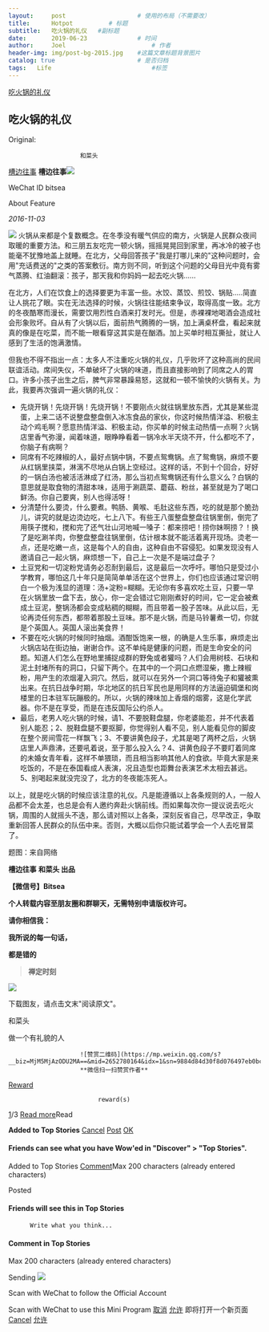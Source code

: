 ```yaml
---
layout:     post   				    # 使用的布局（不需要改）
title:      Hotpot			# 标题
subtitle:   吃火锅的礼仪   #副标题
date:       2019-06-23 				# 时间
author:     Joel 						# 作者
header-img: img/post-bg-2015.jpg 	#这篇文章标题背景图片
catalog: true 						# 是否归档
tags:	Life							#标签
---
```

<a href="https://mp.weixin.qq.com/s?__biz=MjM5MjAzODU2MA==&mid=2652780164&idx=1&sn=9884d84d30f8d076497eb0bcf7a1a6a6&chksm=bd46fd4b8a31745d457a1bec2676c97faeabb8d539a5dcaa7a1fc6bdf6f1a08b7fc2bbb0f859&mpshare=1&scene=1&srcid=11033DUwLYLvRVSvXLPgjaq4&pass_ticket=tB08wSX9ENKcHH%2BbxYTJ8vLvzOyEuZ4v%2FmSF8VnlR69XQGlEHrBPX23zOl6VwBg1#rd">吃火锅的礼仪</a>

## 吃火锅的礼仪

Original:

                        和菜头

[槽边往事](javascript:void(0);)
**槽边往事**![](https://mp.weixin.qq.com/s?__biz=MjM5MjAzODU2MA==&mid=2652780164&idx=1&sn=9884d84d30f8d076497eb0bcf7a1a6a6&chksm=bd46fd4b8a31745d457a1bec2676c97faeabb8d539a5dcaa7a1fc6bdf6f1a08b7fc2bbb0f859&mpshare=1&scene=1&srcid=11033DUwLYLvRVSvXLPgjaq4&pass_ticket=tB08wSX9ENKcHH%2BbxYTJ8vLvzOyEuZ4v%2FmSF8VnlR69XQGlEHrBPX23zOl6VwBg1)

WeChat ID
bitsea

About Feature

_2016-11-03_

![](/img/blog/F_files/640)
火锅从来都是个复数概念。在冬季没有暖气供应的南方，火锅是人民群众夜间取暖的重要方法。和三朋五友吃完一顿火锅，摇摇晃晃回到家里，再冰冷的被子也能毫不犹豫地盖上就睡。在北方，父母回答孩子"我是打哪儿来的"这种问题时，会用"充话费送的"之类的答案敷衍。南方则不同，听到这个问题的父母目光中竟有雾气蒸腾、红油翻滚：孩子，那天我和你妈妈一起去吃火锅......



在北方，人们在饮食上的选择要更为丰富一些。水饺、蒸饺、煎饺、锅贴.....简直让人挑花了眼。实在无法选择的时候，火锅往往能结束争议，取得高度一致。北方的冬夜酷寒而漫长，需要饮用烈性白酒来打发时光。但是，赤裸裸地喝酒会造成社会形象败坏。自从有了火锅以后，面前热气腾腾的一锅，加上满桌杯盘，看起来就真的像是在吃菜，而不能一眼看穿这其实是在酗酒。加上买单时相互撕扯，就让人感到了生活的饱满激情。

但我也不得不指出一点：太多人不注重吃火锅的礼仪，几乎败坏了这种高尚的民间联谊活动。席间失仪，不单破坏了火锅的味道，而且直接影响到了同席之人的胃口。许多小孩子出生之后，脾气非常暴躁易怒，这就和一顿不愉快的火锅有关。为此，我要再次强调一遍火锅的礼仪：

* 先烧开锅！先烧开锅！先烧开锅！不要刚点火就往锅里放东西，尤其是某些混蛋，上来二话不说整盘整盘倒入冰冻食品的家伙，你这时候热情洋溢、积极主动个鸡毛啊？愿意热情洋溢、积极主动，你买单的时候主动热情一点啊？火锅店里香气弥漫，闻着味道，眼睁睁看着一锅冷水半天烧不开，什么都吃不了，你脑子有病啊？
* 同席有不吃辣椒的人，最好点锅中锅，不要点鸳鸯锅。点了鸳鸯锅，麻烦不要从红锅里挟菜，淋漓不尽地从白锅上空经过。这样的话，不到十个回合，好好的一锅白汤也被活活淋成了红汤，那么当初点鸳鸯锅还有什么意义么？白锅的意思就是取食物的清甜本味，适用于涮蔬菜、蘑菇、粉丝，甚至就是为了喝口鲜汤。你自己要爽，别人也得活呀！
* 分清楚什么要烫，什么要煮。鸭肠、黄喉、毛肚这些东西，吃的就是那个脆劲儿，讲究的就是边烫边吃，七上八下。有些王八蛋整盘整盘往锅里倒，倒完了用筷子搅和，搅和完了还气壮山河地喊一嗓子：都来捞吧！捞你妹啊捞？！换了是吃涮羊肉，你整盘整盘往锅里倒，估计根本就不能活着离开现场。烫老一点，还是吃嫩一点，这是每个人的自由，这种自由不容侵犯。如果发现没有人邀请自己一起火锅，麻烦想一下，自己上一次是不是端过盘子？
* 土豆党和一切淀粉党请务必忍耐到最后，这是最后一次呼吁。哪怕只是受过小学教育，哪怕这几十年只是简简单单活在这个世界上，你们也应该通过常识明白一个极为浅显的道理：汤+淀粉=糊糊。无论你有多喜欢吃土豆，只要一早在火锅里放一盘下去，放心，你一定会错过它刚刚煮好的时间，它一定会被煮成土豆泥，整锅汤都会变成粘稠的糊糊，而且带着一股子苦味。从此以后，无论再烫任何东西，都带着那股土豆味。那不是火锅，而是马铃薯煮一切，你就是个英国人。英国人滚出美食界！
* 不要在吃火锅的时候同时抽烟。酒酣饭饱来一根，的确是人生乐事，麻烦走出火锅店站在街边抽，谢谢合作。这不单纯是健康的问题，而是生命安全的问题。知道人们怎么在野地里捕捉成群的野兔或者獾吗？人们会用树枝、石块和泥土封堵所有的洞口，只留下两个。在其中的一个洞口点燃湿柴，撒上辣椒粉，用产生的浓烟灌入洞穴。然后，就可以在另外一个洞口等待兔子和獾被熏出来。在抗日战争时期，华北地区的抗日军民也是用同样的方法逼迫碉堡和岗楼里的日本驻军玩蹦极的。所以，火锅的辣味加上香烟的烟雾，这是化学武器。你不是在享受，而是在违反国际公约杀人。
* 最后，老男人吃火锅的时候，请1、不要脱鞋盘腿，你老婆能忍，并不代表着别人能忍；2、脱鞋盘腿不要抠脚，你觉得别人看不见，别人能看见你的脚皮在整个房间雪花一样飘飞；3、不要讲黄色段子，尤其是喝了两杯之后，火锅店里人声鼎沸，还要吼着说，至于那么投入么？4、讲黄色段子不要盯着同席的未婚女青年看，这样不单猥琐，而且相当影响其他人的食欲。毕竟大家是来吃饭的，不是在泰国看成人表演，况且造型也距舞台表演艺术太相去甚远。5、别喝起来就没完没了，北方的冬夜能冻死人。

以上，就是吃火锅的时候应该注意的礼仪。凡是能遵循以上各条规则的人，一般人品都不会太差，也总是会有人邀约奔赴火锅前线。而如果每次你一提议说去吃火锅，周围的人就摇头不迭，那么请对照以上各条，深刻反省自己，尽早改正，争取重新回答人民群众的队伍中来。否则，大概以后你只能试着学会一个人去吃冒菜了。

题图：来自网络

**槽边往事** **和菜头 出品**

**【微信号】Bitsea**

**个人转载内容至朋友圈和群聊天，无需特别申请版权许可。**

**请你相信我：**

**我所说的每一句话，**

**都是错的**

> **禅定时刻**

![](/img/blog/F_files/640(1))

下载图友，请点击文末"阅读原文"。

 和菜头

做一个有礼貌的人

                        ![赞赏二维码](https://mp.weixin.qq.com/s?__biz=MjM5MjAzODU2MA==&mid=2652780164&idx=1&sn=9884d84d30f8d076497eb0bcf7a1a6a6&chksm=bd46fd4b8a31745d457a1bec2676c97faeabb8d539a5dcaa7a1fc6bdf6f1a08b7fc2bbb0f859&mpshare=1&scene=1&srcid=11033DUwLYLvRVSvXLPgjaq4&pass_ticket=tB08wSX9ENKcHH%2BbxYTJ8vLvzOyEuZ4v%2FmSF8VnlR69XQGlEHrBPX23zOl6VwBg1)
                        **微信扫一扫赞赏作者**

[Reward](https://mp.weixin.qq.com/s?__biz=MjM5MjAzODU2MA==&mid=2652780164&idx=1&sn=9884d84d30f8d076497eb0bcf7a1a6a6&chksm=bd46fd4b8a31745d457a1bec2676c97faeabb8d539a5dcaa7a1fc6bdf6f1a08b7fc2bbb0f859&mpshare=1&scene=1&srcid=11033DUwLYLvRVSvXLPgjaq4&pass_ticket=tB08wSX9ENKcHH%2BbxYTJ8vLvzOyEuZ4v%2FmSF8VnlR69XQGlEHrBPX23zOl6VwBg1##)

                             reward(s)

[1](javascript:;)/3
[Read more](https://mp.weixin.qq.com/s?__biz=MjM5MjAzODU2MA==&mid=2652780164&idx=1&sn=9884d84d30f8d076497eb0bcf7a1a6a6&chksm=bd46fd4b8a31745d457a1bec2676c97faeabb8d539a5dcaa7a1fc6bdf6f1a08b7fc2bbb0f859&mpshare=1&scene=1&srcid=11033DUwLYLvRVSvXLPgjaq4&pass_ticket=tB08wSX9ENKcHH%2BbxYTJ8vLvzOyEuZ4v%2FmSF8VnlR69XQGlEHrBPX23zOl6VwBg1##)Read

**Added to Top Stories** [Cancel](javascript:;) [Post](javascript:;) [OK](javascript:;)

#### Friends can see what you have Wow'ed in "Discover" > "Top Stories".

Added to Top Stories [Comment](javascript:;)Max 200 characters (already entered characters)

Posted

#### Friends will see this in Top Stories

          Write what you think...

#### Comment in Top Stories

Max 200 characters (already entered characters)

Sending
![](/img/blog/F_files/qrcode)

Scan with WeChat to
follow the Official Account

Scan with WeChat to 
use this Mini Program
[取消](javascript:void(0);) [允许](javascript:void(0);)
 即将打开一个新页面[Cancel](javascript:void(0);) [允许](javascript:void(0);)

